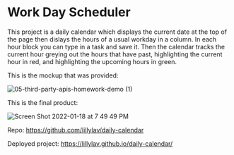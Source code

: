 # Work Day Scheduler

This project is a daily calendar which displays the current date at the top of the page then dislays the hours of a usual workday in a column. In each hour block you can type in a task and save it. Then the calendar tracks the current hour greying out the hours that have past, highlighting the current hour in red, and highlighting the upcoming hours in green.

This is the mockup that was provided:

![05-third-party-apis-homework-demo (1)](https://user-images.githubusercontent.com/93904532/150057272-e8bab590-a8af-4b82-a8e9-5082ba978c50.gif)

This is the final product:

![Screen Shot 2022-01-18 at 7 49 49 PM](https://user-images.githubusercontent.com/93904532/150054642-a2c06072-e8a9-4b69-ad5e-a1decb8016c7.png)

Repo:
https://github.com/lillylav/daily-calendar

Deployed project:
https://lillylav.github.io/daily-calendar/
